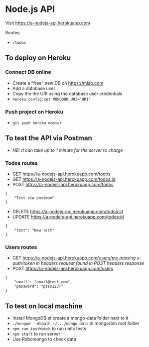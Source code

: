 # Node.js API

Visit https://a-nodejs-api.herokuapp.com

Routes:
- ```/todos```

## To deploy on Heroku

### Connect DB online
- Create a "free" new DB on https://mlab.com
- Add a database user
- Copy the the URI using the database user credentials
- ```heroku config:set MONGODB_URI="URI"```

### Push project on Heroku
- ```git push heroku master```

## To test the API via Postman
- *NB: It can take up to 1 minute for the server to charge*

### Todos routes
- GET https://a-nodejs-api.herokuapp.com/todos
- GET https://a-nodejs-api.herokuapp.com/todos:id
- POST https://a-nodejs-api.herokuapp.com/todos
```
{
    "Test via postman"
}
```
- DELETE https://a-nodejs-api.herokuapp.com/todos:id
- UPDATE https://a-nodejs-api.herokuapp.com/todos:id
```
{
	"text": "New test"
}
```

### Users routes
- GET https://a-nodejs-api.herokuapp.com/users/me
*passing x-auth/token in headers request found in POST headers response*
- POST https://a-nodejs-api.herokuapp.com/users
```
{
	"email": "email@test.com",
	"password": "pass123!"
}
```

## To test on local machine
- Install MongoDB et create a mongo-data folder next to it
- ```./mongod --dbpath ~/.../mongo-data``` in mongo/bin root folder
- ```npm run testWatch``` to run units tests
- ```npm start``` to run server
- Use Robomongo to check data
